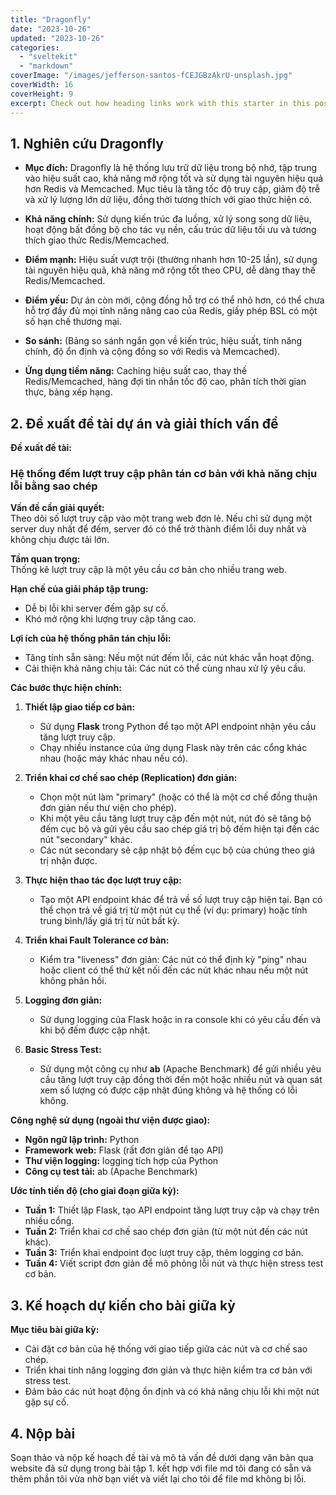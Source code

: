 ```yaml
---
title: "Dragonfly"
date: "2023-10-26"
updated: "2023-10-26"
categories:
  - "sveltekit"
  - "markdown"
coverImage: "/images/jefferson-santos-fCEJGBzAkrU-unsplash.jpg"
coverWidth: 16
coverHeight: 9
excerpt: Check out how heading links work with this starter in this post.
---
```


## 1. Nghiên cứu Dragonfly

* **Mục đích:** Dragonfly là hệ thống lưu trữ dữ liệu trong bộ nhớ, tập trung vào hiệu suất cao, khả năng mở rộng tốt và sử dụng tài nguyên hiệu quả hơn Redis và Memcached. Mục tiêu là tăng tốc độ truy cập, giảm độ trễ và xử lý lượng lớn dữ liệu, đồng thời tương thích với giao thức hiện có.

* **Khả năng chính:** Sử dụng kiến trúc đa luồng, xử lý song song dữ liệu, hoạt động bất đồng bộ cho tác vụ nền, cấu trúc dữ liệu tối ưu và tương thích giao thức Redis/Memcached.

* **Điểm mạnh:** Hiệu suất vượt trội (thường nhanh hơn 10-25 lần), sử dụng tài nguyên hiệu quả, khả năng mở rộng tốt theo CPU, dễ dàng thay thế Redis/Memcached.

* **Điểm yếu:** Dự án còn mới, cộng đồng hỗ trợ có thể nhỏ hơn, có thể chưa hỗ trợ đầy đủ mọi tính năng nâng cao của Redis, giấy phép BSL có một số hạn chế thương mại.

* **So sánh:** (Bảng so sánh ngắn gọn về kiến trúc, hiệu suất, tính năng chính, độ ổn định và cộng đồng so với Redis và Memcached).

* **Ứng dụng tiềm năng:** Caching hiệu suất cao, thay thế Redis/Memcached, hàng đợi tin nhắn tốc độ cao, phân tích thời gian thực, bảng xếp hạng.

## 2. Đề xuất đề tài dự án và giải thích vấn đề

**Đề xuất đề tài:**

### Hệ thống đếm lượt truy cập phân tán cơ bản với khả năng chịu lỗi bằng sao chép

**Vấn đề cần giải quyết:**  
Theo dõi số lượt truy cập vào một trang web đơn lẻ. Nếu chỉ sử dụng một server duy nhất để đếm, server đó có thể trở thành điểm lỗi duy nhất và không chịu được tải lớn.

**Tầm quan trọng:**  
Thống kê lượt truy cập là một yêu cầu cơ bản cho nhiều trang web.

**Hạn chế của giải pháp tập trung:**  
- Dễ bị lỗi khi server đếm gặp sự cố.
- Khó mở rộng khi lượng truy cập tăng cao.

**Lợi ích của hệ thống phân tán chịu lỗi:**  
- Tăng tính sẵn sàng: Nếu một nút đếm lỗi, các nút khác vẫn hoạt động.
- Cải thiện khả năng chịu tải: Các nút có thể cùng nhau xử lý yêu cầu.

**Các bước thực hiện chính:**

1. **Thiết lập giao tiếp cơ bản:**
   - Sử dụng **Flask** trong Python để tạo một API endpoint nhận yêu cầu tăng lượt truy cập.
   - Chạy nhiều instance của ứng dụng Flask này trên các cổng khác nhau (hoặc máy khác nhau nếu có).

2. **Triển khai cơ chế sao chép (Replication) đơn giản:**
   - Chọn một nút làm "primary" (hoặc có thể là một cơ chế đồng thuận đơn giản nếu thư viện cho phép).
   - Khi một yêu cầu tăng lượt truy cập đến một nút, nút đó sẽ tăng bộ đếm cục bộ và gửi yêu cầu sao chép giá trị bộ đếm hiện tại đến các nút "secondary" khác.
   - Các nút secondary sẽ cập nhật bộ đếm cục bộ của chúng theo giá trị nhận được.

3. **Thực hiện thao tác đọc lượt truy cập:**
   - Tạo một API endpoint khác để trả về số lượt truy cập hiện tại. Bạn có thể chọn trả về giá trị từ một nút cụ thể (ví dụ: primary) hoặc tính trung bình/lấy giá trị từ nút bất kỳ.

4. **Triển khai Fault Tolerance cơ bản:**
   - Kiểm tra "liveness" đơn giản: Các nút có thể định kỳ "ping" nhau hoặc client có thể thử kết nối đến các nút khác nhau nếu một nút không phản hồi.

5. **Logging đơn giản:**
   - Sử dụng logging của Flask hoặc in ra console khi có yêu cầu đến và khi bộ đếm được cập nhật.

6. **Basic Stress Test:**
   - Sử dụng một công cụ như **ab** (Apache Benchmark) để gửi nhiều yêu cầu tăng lượt truy cập đồng thời đến một hoặc nhiều nút và quan sát xem số lượng có được cập nhật đúng không và hệ thống có lỗi không.

**Công nghệ sử dụng (ngoài thư viện được giao):**
- **Ngôn ngữ lập trình:** Python
- **Framework web:** Flask (rất đơn giản để tạo API)
- **Thư viện logging:** logging tích hợp của Python
- **Công cụ test tải:** ab (Apache Benchmark)

**Ước tính tiến độ (cho giai đoạn giữa kỳ):**
- **Tuần 1:** Thiết lập Flask, tạo API endpoint tăng lượt truy cập và chạy trên nhiều cổng.
- **Tuần 2:** Triển khai cơ chế sao chép đơn giản (từ một nút đến các nút khác).
- **Tuần 3:** Triển khai endpoint đọc lượt truy cập, thêm logging cơ bản.
- **Tuần 4:** Viết script đơn giản để mô phỏng lỗi nút và thực hiện stress test cơ bản.

## 3. Kế hoạch dự kiến cho bài giữa kỳ

**Mục tiêu bài giữa kỳ:**
- Cài đặt cơ bản của hệ thống với giao tiếp giữa các nút và cơ chế sao chép.
- Triển khai tính năng logging đơn giản và thực hiện kiểm tra cơ bản với stress test.
- Đảm bảo các nút hoạt động ổn định và có khả năng chịu lỗi khi một nút gặp sự cố.

## 4. Nộp bài

Soạn thảo và nộp kế hoạch đề tài và mô tả vấn đề dưới dạng văn bản qua website đã sử dụng trong bài tập 1. kết hợp với file md tôi đang có sẵn và thêm phần tôi vừa nhờ bạn viết và viết lại cho tôi để file md không bị lỗi.
